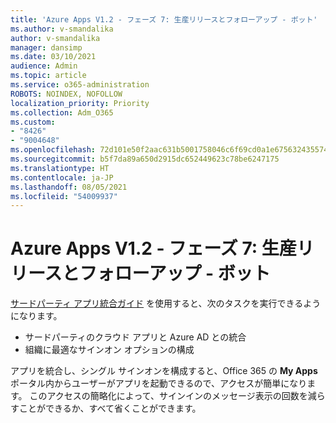 ```yaml
---
title: 'Azure Apps V1.2 - フェーズ 7: 生産リリースとフォローアップ - ボット'
ms.author: v-smandalika
author: v-smandalika
manager: dansimp
ms.date: 03/10/2021
audience: Admin
ms.topic: article
ms.service: o365-administration
ROBOTS: NOINDEX, NOFOLLOW
localization_priority: Priority
ms.collection: Adm_O365
ms.custom:
- "8426"
- "9004648"
ms.openlocfilehash: 72d101e50f2aac631b5001758046c6f69cd0a1e675632435574a32530a4b3095
ms.sourcegitcommit: b5f7da89a650d2915dc652449623c78be6247175
ms.translationtype: HT
ms.contentlocale: ja-JP
ms.lasthandoff: 08/05/2021
ms.locfileid: "54009937"
---
```

# <a name="azure-apps-v12---phase-7-prod-release-and-followup---bot"></a>Azure Apps V1.2 - フェーズ 7: 生産リリースとフォローアップ - ボット

[サードパーティ アプリ統合ガイド](https://admin.microsoft.com/AdminPortal/Home) を使用すると、次のタスクを実行できるようになります。 
- サードパーティのクラウド アプリと Azure AD との統合 
- 組織に最適なサインオン オプションの構成

アプリを統合し、シングル サインオンを構成すると、Office 365 の **My Apps** ポータル内からユーザーがアプリを起動できるので、アクセスが簡単になります。 このアクセスの簡略化によって、サインインのメッセージ表示の回数を減らすことができるか、すべて省くことができます。
